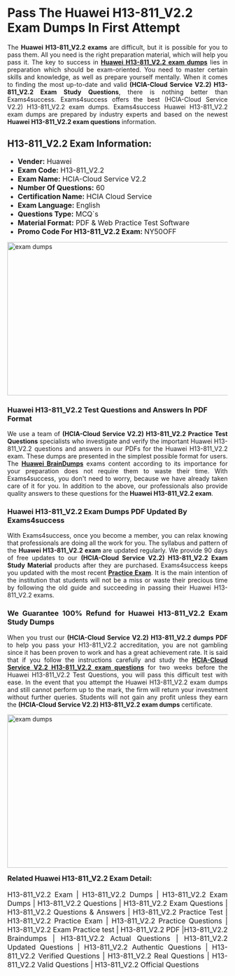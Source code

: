 <h1><strong><strong>Pass The Huawei H13-811_V2.2 Exam Dumps In First Attempt</strong></strong></h1> <p style="text-align:justify">The <strong>Huawei H13-811_V2.2 exams</strong> are difficult, but it is possible for you to pass them. All you need is the right preparation material, which will help you pass it. The key to success in <a href="https://www.exams4success.com/huawei/h13-811_v2.2-pdf-exam-dumps"><strong>Huawei H13-811_V2.2 exam dumps</strong></a> lies in preparation which should be exam-oriented. You need to master certain skills and knowledge, as well as prepare yourself mentally. When it comes to finding the most up-to-date and valid <strong>(HCIA-Cloud Service V2.2) H13-811_V2.2 Exam Study Questions</strong>, there is nothing better than Exams4success. Exams4success offers the best (HCIA-Cloud Service V2.2) H13-811_V2.2 exam dumps. Exams4success Huawei H13-811_V2.2 exam dumps are prepared by industry experts and based on the newest <strong>Huawei H13-811_V2.2 exam questions</strong> information.</p> <h2><strong><strong>H13-811_V2.2 Exam Information:</strong></strong></h2> <ul> <li><span style="font-size:16px"><strong>Vender:</strong> Huawei</span></li> <li><span style="font-size:16px"><strong>Exam Code:</strong> H13-811_V2.2</span></li> <li><span style="font-size:16px"><strong>Exam Name:</strong> HCIA-Cloud Service V2.2</span></li> <li><span style="font-size:16px"><strong>Number Of Questions:</strong> 60</span></li> <li><span style="font-size:16px"><strong>Certification Name:</strong> HCIA Cloud Service</span></li> <li><span style="font-size:16px"><strong>Exam Language:</strong> English</span></li> <li><span style="font-size:16px"><strong>Questions Type:</strong> MCQ`s</span></li> <li><span style="font-size:16px"><strong>Material Format:</strong> PDF & Web Practice Test Software</span></li> <li><span style="font-size:16px"><strong>Promo Code For H13-811_V2.2 Exam: </strong>NY50OFF</span></li> </ul> <p><a href="https://www.exams4success.com/huawei/h13-811_v2.2-pdf-exam-dumps" rel="no-follow"><img alt="exam dumps" src="https://www.certcollections.com/uploads/content/infrist1.png" style="height:350px; width:750px" /></a></p> <h3><strong>Huawei H13-811_V2.2 Test Questions and Answers In PDF Format</strong></h3> <p style="text-align:justify">We use a team of <strong>(HCIA-Cloud Service V2.2) H13-811_V2.2 Practice Test Questions</strong> specialists who investigate and verify the important Huawei H13-811_V2.2 questions and answers in our PDFs for the Huawei H13-811_V2.2 exam. These dumps are presented in the simplest possible format for users. The <a href="https://www.exams4success.com/huawei-exam-dumps"><strong>Huawei BrainDumps</strong></a> exams content according to its importance for your preparation does not require them to waste their time. With Exams4success, you don't need to worry, because we have already taken care of it for you. In addition to the above, our professionals also provide quality answers to these questions for the<strong> Huawei H13-811_V2.2 exam</strong>.</p> <h3><strong> Huawei H13-811_V2.2 Exam Dumps PDF Updated By Exams4success</strong></h3> <p style="text-align:justify">With Exams4success, once you become a member, you can relax knowing that professionals are doing all the work for you. The syllabus and pattern of the <strong>Huawei H13-811_V2.2 exam </strong>are updated regularly. We provide 90 days of free updates to our <strong>(HCIA-Cloud Service V2.2) H13-811_V2.2 Exam Study Material</strong> products after they are purchased. Exams4success keeps you updated with the most recent <a href="https://www.exams4success.com/"><strong>Practice Exam</strong></a>. It is the main intention of the institution that students will not be a miss or waste their precious time by following the old guide and succeeding in passing their Huawei H13-811_V2.2 exams.</p> <h3 style="text-align:justify"><strong>We Guarantee 100% Refund for Huawei H13-811_V2.2 Exam Study Dumps</strong></h3> <p style="text-align:justify">When you trust our <strong>(HCIA-Cloud Service V2.2) H13-811_V2.2 dumps PDF</strong> to help you pass your H13-811_V2.2 accreditation, you are not gambling since it has been proven to work and has a great achievement rate. It is said that if you follow the instructions carefully and study the <a href="https://www.exams4success.com/huawei/h13-811_v2.2-pdf-exam-dumps"><strong>HCIA-Cloud Service V2.2 H13-811_V2.2 exam questions</strong></a> for two weeks before the Huawei H13-811_V2.2 Test Questions, you will pass this difficult test with ease. In the event that you attempt the Huawei H13-811_V2.2 exam dumps and still cannot perform up to the mark, the firm will return your investment without further queries. Students will not gain any profit unless they earn the <strong>(HCIA-Cloud Service V2.2) H13-811_V2.2 exam dumps</strong> certificate.</p> <p style="text-align:justify"><a href="https://www.exams4success.com/huawei/h13-811_v2.2-pdf-exam-dumps" rel="no-follow"><img alt="exam dumps" src="https://www.certcollections.com/uploads/content/free_demo1.png" style="height:350px; width:750px" /></a></p> <p style="text-align:justify"><span style="font-size:16px"><strong>Related Huawei H13-811_V2.2 Exam Detail:</strong></span><br /> <br /> <span style="font-size:16px">H13-811_V2.2 Exam | H13-811_V2.2 Dumps | H13-811_V2.2 Exam Dumps | H13-811_V2.2 Questions | H13-811_V2.2 Exam Questions | H13-811_V2.2 Questions & Answers | H13-811_V2.2 Practice Test | H13-811_V2.2 Practice Exam | H13-811_V2.2 Practice Questions | H13-811_V2.2 Exam Practice test | H13-811_V2.2 PDF |H13-811_V2.2 Braindumps | H13-811_V2.2 Actual Questions | H13-811_V2.2 Updated Questions | H13-811_V2.2 Authentic Questions | H13-811_V2.2 Verified Questions | H13-811_V2.2 Real Questions | H13-811_V2.2 Valid Questions | H13-811_V2.2 Official Questions</span></p>
